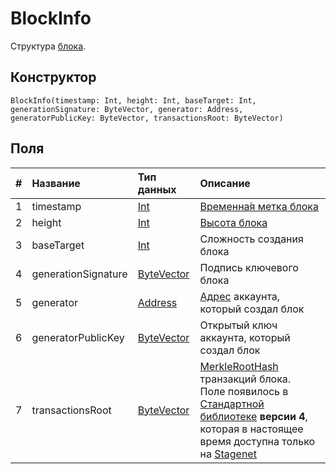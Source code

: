# BlockInfo

Структура [блока](/ru/blockchain/block).

## Конструктор

``` ride
BlockInfo(timestamp: Int, height: Int, baseTarget: Int, generationSignature: ByteVector, generator: Address, generatorPublicKey: ByteVector, transactionsRoot: ByteVector)
```

## Поля

|   #   | Название | Тип данных | Описание |
| :--- | :--- | :--- | :--- |
| 1 | timestamp | [Int](/ru/ride/data-types/int) | [Временна́я метка блока](/ru/blockchain/block/block-timestamp) |
| 2 | height | [Int](/ru/ride/data-types/int) | [Высота блока](/ru/blockchain/block/block-height) |
| 3 | baseTarget | [Int](/ru/ride/data-types/int) | Сложность создания блока |
| 4 | generationSignature | [ByteVector](/ru/ride/data-types/byte-vector) | Подпись ключевого блока |
| 5 | generator | [Address](/ru/ride/structures/common-structures/address) | [Адрес](/ru/blockchain/account/address) аккаунта, который создал блок |
| 6 | generatorPublicKey | [ByteVector](/ru/ride/data-types/byte-vector) | Открытый ключ аккаунта, который создал блок |
| 7 | transactionsRoot | [ByteVector](/ru/ride/data-types/byte-vector) | [MerkleRootHash](https://en.wikipedia.org/wiki/Merkle_tree) транзакций блока.<br>Поле появилось в [Стандартной библиотеке](/ru/ride/script/standard-library) **версии 4**, которая в настоящее время доступна только на [Stagenet](/ru/blockchain/blockchain-network/stage-network) |

